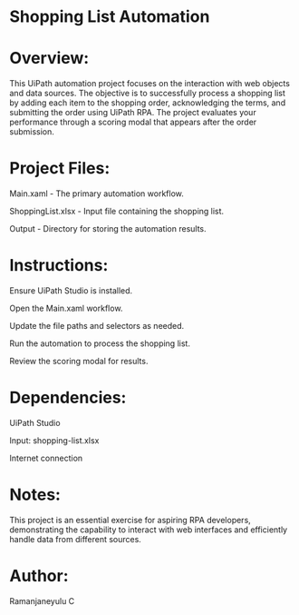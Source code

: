 # Shopping List Automation

# Overview:
This UiPath automation project focuses on the interaction with web objects and data sources. The objective is to successfully process a shopping list by adding each item to the shopping order, acknowledging the terms, and submitting the order using UiPath RPA. The project evaluates your performance through a scoring modal that appears after the order submission.

 # Project Files:

Main.xaml - The primary automation workflow.

ShoppingList.xlsx - Input file containing the shopping list.

Output - Directory for storing the automation results.


 # Instructions:

Ensure UiPath Studio is installed.

Open the Main.xaml workflow.

Update the file paths and selectors as needed.

Run the automation to process the shopping list.

Review the scoring modal for results.

 # Dependencies:

UiPath Studio

Input: shopping-list.xlsx

Internet connection
# Notes:
This project is an essential exercise for aspiring RPA developers, demonstrating the capability to interact with web interfaces and efficiently handle data from different sources.

# Author:
Ramanjaneyulu C
